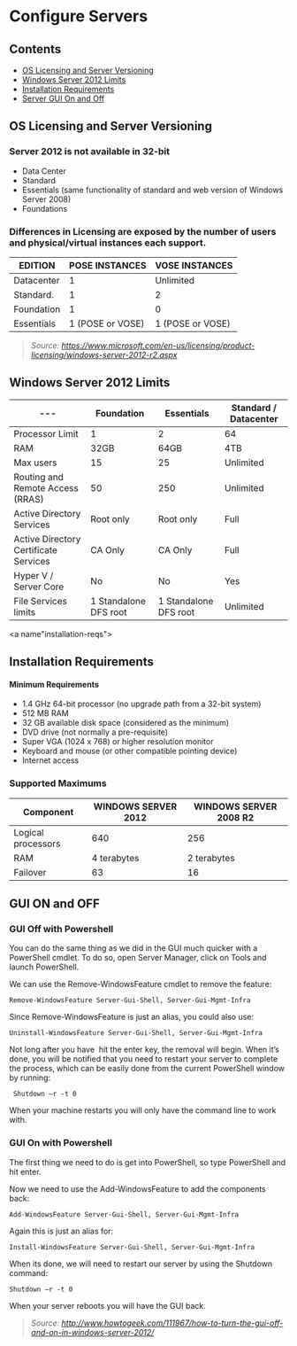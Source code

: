 # Configure Servers

## Contents
- [OS Licensing and Server Versioning](#licensing)
- [Windows Server 2012 Limits](#windows-limits)
- [Installation Requirements](#installation-reqs)
- [Server GUI On and Off](#gui)

<a name="licensing"></a>
## OS Licensing and Server Versioning

### Server 2012 is not available in 32-bit
- Data Center
- Standard
- Essentials (same functionality of standard and web version of Windows Server 2008)
- Foundations

### Differences in Licensing are exposed by the number of users and physical/virtual instances each support.

| EDITION    | POSE INSTANCES   | VOSE INSTANCES   |
| ---------- | ---------------- | ---------------- |
| Datacenter | 1                | Unlimited        |
| Standard.  | 1                | 2                |
| Foundation | 1                | 0                |
| Essentials | 1 (POSE or VOSE) | 1 (POSE or VOSE) |


>*Source: https://www.microsoft.com/en-us/licensing/product-licensing/windows-server-2012-r2.aspx*

<a name="windows-limits"></a>
## Windows Server 2012 Limits

--- | Foundation | Essentials | Standard / Datacenter
--- | --- | --- | ---
Processor Limit | 1 | 2 | 64
RAM | 32GB | 64GB | 4TB
Max users | 15 | 25 | Unlimited
Routing and Remote Access (RRAS) | 50 | 250 | Unlimited
Active Directory Services | Root only | Root only | Full
Active Directory Certificate Services | CA Only | CA Only | Full
Hyper V / Server Core | No | No | Yes
File Services limits | 1 Standalone DFS root | 1 Standalone DFS root | Unlimited

<a name"installation-reqs"></a>
## Installation Requirements

#### Minimum Requirements
- 1.4 GHz 64-bit processor (no upgrade path from a 32-bit system)
- 512 MB RAM
- 32 GB available disk space (considered as the minimum)
- DVD drive (not normally a pre-requisite)
- Super VGA (1024 x 768) or higher resolution monitor
- Keyboard and mouse (or other compatible pointing device)
- Internet access

### Supported Maximums

| Component          | WINDOWS SERVER 2012 | WINDOWS SERVER 2008 R2 |
| ------------------ | ------------------- | ---------------------- |
| Logical processors | 640                 | 256                    |
| RAM                | 4 terabytes         | 2 terabytes            |
| Failover           | 63                  | 16                     |

<a name="gui"></a>
## GUI ON and OFF

### GUI Off with Powershell

You can do the same thing as we did in the GUI much quicker with a PowerShell cmdlet. To do so, open Server Manager, click on Tools and launch PowerShell.

We can use the Remove-WindowsFeature cmdlet to remove the feature:

```
Remove-WindowsFeature Server-Gui-Shell, Server-Gui-Mgmt-Infra
```

Since Remove-WindowsFeature is just an alias, you could also use:

```
Uninstall-WindowsFeature Server-Gui-Shell, Server-Gui-Mgmt-Infra
```

Not long after you have  hit the enter key, the removal will begin. When it’s done, you will be notified that you need to restart your server to complete the process, which can be easily done from the current PowerShell window by running:

```
 Shutdown –r -t 0
```

When your machine restarts you will only have the command line to work with.


### GUI On with Powershell

The first thing we need to do is get into PowerShell, so type PowerShell and hit enter.

Now we need to use the Add-WindowsFeature to add the components  back:

```
Add-WindowsFeature Server-Gui-Shell, Server-Gui-Mgmt-Infra
```

Again this is just an alias for:

```
Install-WindowsFeature Server-Gui-Shell, Server-Gui-Mgmt-Infra
```

When its done, we will need to restart our server by using the Shutdown command:

```
Shutdown –r -t 0
```

When your server reboots you will have the GUI back.

>*Source: http://www.howtogeek.com/111967/how-to-turn-the-gui-off-and-on-in-windows-server-2012/*

